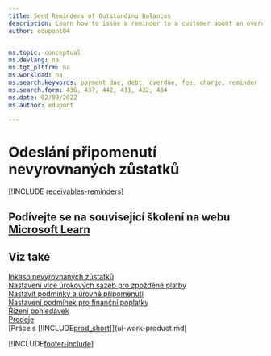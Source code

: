 ```yaml
---
title: Send Reminders of Outstanding Balances
description: Learn how to issue a reminder to a customer about an overdue payment.  is due and add charges, or fees to the payment because of the delay.
author: edupont04


ms.topic: conceptual
ms.devlang: na
ms.tgt_pltfrm: na
ms.workload: na
ms.search.keywords: payment due, debt, overdue, fee, charge, reminder
ms.search.form: 436, 437, 442, 431, 432, 434
ms.date: 02/09/2022
ms.author: edupont

---
```

# Odeslání připomenutí nevyrovnaných zůstatků

[!INCLUDE [receivables-reminders](includes/receivables-reminders.md)]

## Podívejte se na související školení na webu [Microsoft Learn](/learn/paths/process-financial-periodic-activities-dynamics-365-business-central/)

## Viz také

[Inkaso nevyrovnaných zůstatků](receivables-collect-outstanding-balances.md)    
[Nastavení více úrokových sazeb pro zpožděné platby](finance-how-to-set-up-multiple-interest-rates.md)    
[Nastavit podmínky a úrovně připomenutí](finance-setup-reminders.md)    
[Nastavení podmínek pro finanční poplatky](finance-setup-finance-charges.md)    
[Řízení pohledávek](receivables-manage-receivables.md)    
[Prodeje](sales-manage-sales.md)    
[Práce s [!INCLUDE[prod_short](includes/prod_short.md)]](ui-work-product.md)


[!INCLUDE[footer-include](includes/footer-banner.md)]